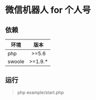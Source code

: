 # 微信机器人 for 个人号
## 依赖

| 环境          | 版本           |
| ------------- |:-------------:|
| php           | \>=5.6 | 
| swoole        | \>=1.9.*      |

## 运行

> php example/start.php